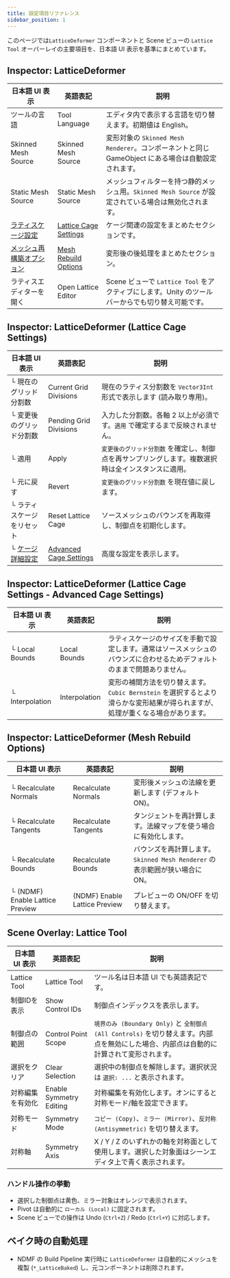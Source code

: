 ```yaml
---
title: 設定項目リファレンス
sidebar_position: 1
---
```


このページでは`LatticeDeformer` コンポーネントと Scene ビューの `Lattice Tool` オーバーレイの主要項目を、日本語 UI 表示を基準にまとめています。

## Inspector: LatticeDeformer
| 日本語 UI 表示 | 英語表記 | 説明 |
| --- | --- | --- |
| ツールの言語 | Tool Language | エディタ内で表示する言語を切り替えます。初期値は English。 |
| Skinned Mesh Source | Skinned Mesh Source | 変形対象の `Skinned Mesh Renderer`。コンポーネントと同じ GameObject にある場合は自動設定されます。 |
| Static Mesh Source | Static Mesh Source | メッシュフィルターを持つ静的メッシュ用。`Skinned Mesh Source` が設定されている場合は無効化されます。 |
| [ラティスケージ設定](#inspector-latticedeformer-lattice-cage-settings) | [Lattice Cage Settings](#inspector-latticedeformer-lattice-cage-settings) | ケージ関連の設定をまとめたセクションです。 |
| [メッシュ再構築オプション](#inspector-latticedeformer-mesh-rebuild-options) | [Mesh Rebuild Options](#inspector-latticedeformer-mesh-rebuild-options) | 変形後の後処理をまとめたセクション。 |
| ラティスエディターを開く | Open Lattice Editor | Scene ビューで `Lattice Tool` をアクティブにします。Unity のツールバーからでも切り替え可能です。 |

## Inspector: LatticeDeformer (Lattice Cage Settings)
| 日本語 UI 表示 | 英語表記 | 説明 |
| --- | --- | --- |
| └ 現在のグリッド分割数 | Current Grid Divisions | 現在のラティス分割数を `Vector3Int` 形式で表示します (読み取り専用)。 |
| └ 変更後のグリッド分割数 | Pending Grid Divisions | 入力した分割数。各軸 2 以上が必須です。`適用` で確定するまで反映されません。 |
| └ 適用 | Apply | `変更後のグリッド分割数` を確定し、制御点を再サンプリングします。複数選択時は全インスタンスに適用。 |
| └ 元に戻す | Revert | `変更後のグリッド分割数` を現在値に戻します。 |
| └ ラティスケージをリセット | Reset Lattice Cage | ソースメッシュのバウンズを再取得し、制御点を初期化します。 |
| └ [ケージ詳細設定](#inspector-latticedeformer-lattice-cage-settings---advanced-cage-settings) | [Advanced Cage Settings](#inspector-latticedeformer-lattice-cage-settings---advanced-cage-settings) | 高度な設定を表示します。 |

## Inspector: LatticeDeformer (Lattice Cage Settings - Advanced Cage Settings)
| 日本語 UI 表示 | 英語表記 | 説明 |
| --- | --- | --- |
| └ Local Bounds | Local Bounds | ラティスケージのサイズを手動で設定します。通常はソースメッシュのバウンズに合わせるためデフォルトのままで問題ありません。 |
| └ Interpolation | Interpolation | 変形の補間方法を切り替えます。`Cubic Bernstein` を選択するとより滑らかな変形結果が得られますが、処理が重くなる場合があります。 |

## Inspector: LatticeDeformer (Mesh Rebuild Options)
| 日本語 UI 表示 | 英語表記 | 説明 |
| --- | --- | --- |
| └ Recalculate Normals | Recalculate Normals | 変形後メッシュの法線を更新します (デフォルト ON)。 |
| └ Recalculate Tangents | Recalculate Tangents | タンジェントを再計算します。法線マップを使う場合に有効化します。 |
| └ Recalculate Bounds | Recalculate Bounds | バウンズを再計算します。`Skinned Mesh Renderer` の表示範囲が狭い場合に ON。 |
| └ (NDMF) Enable Lattice Preview | (NDMF) Enable Lattice Preview | プレビューの ON/OFF を切り替えます。 |  

## Scene Overlay: Lattice Tool
| 日本語 UI 表示 | 英語表記 | 説明 |
| --- | --- | --- |
| Lattice Tool | Lattice Tool | ツール名は日本語 UI でも英語表記です。 |
| 制御IDを表示 | Show Control IDs | 制御点インデックスを表示します。 |
| 制御点の範囲 | Control Point Scope | `境界のみ (Boundary Only)` と `全制御点 (All Controls)` を切り替えます。内部点を無効にした場合、内部点は自動的に計算されて変形されます。 |
| 選択をクリア | Clear Selection | 選択中の制御点を解除します。選択状況は `選択: ...` と表示されます。 |
| 対称編集を有効化 | Enable Symmetry Editing | 対称編集を有効化します。オンにすると対称モード/軸を設定できます。 |
| 対称モード | Symmetry Mode | `コピー (Copy)`、`ミラー (Mirror)`、`反対称 (Antisymmetric)` を切り替えます。 |
| 対称軸 | Symmetry Axis | X / Y / Z のいずれかの軸を対称面として使用します。選択した対象面はシーンエディタ上で青く表示されます。 |

### ハンドル操作の挙動
- 選択した制御点は黄色、ミラー対象はオレンジで表示されます。
- Pivot は自動的に `ローカル (Local)` に固定されます。
- Scene ビューでの操作は Undo (`Ctrl+Z`) / Redo (`Ctrl+Y`) に対応します。

## ベイク時の自動処理
- NDMF の Build Pipeline 実行時に `LatticeDeformer` は自動的にメッシュを複製 (`*_LatticeBaked`) し、元コンポーネントは削除されます。
